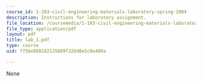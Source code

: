 ```yaml
---
course_id: 1-103-civil-engineering-materials-laboratory-spring-2004
description: Instructions for laboratory assignment.
file_location: /coursemedia/1-103-civil-engineering-materials-laboratory-spring-2004/f75be888182135889f32bd0e5c0a480a_lab_1.pdf
file_type: application/pdf
layout: pdf
title: lab_1.pdf
type: course
uid: f75be888182135889f32bd0e5c0a480a

---
```

None
